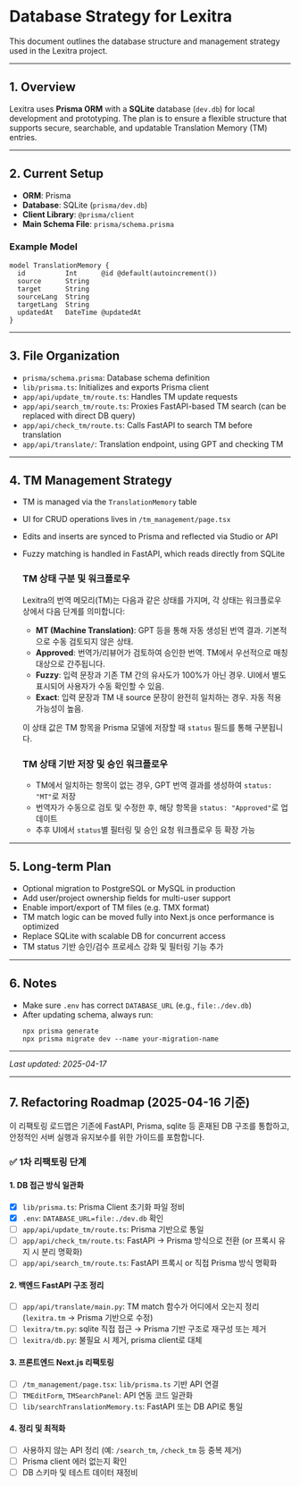 # Database Strategy for Lexitra

This document outlines the database structure and management strategy used in the Lexitra project.

---

## 1. Overview

Lexitra uses **Prisma ORM** with a **SQLite** database (`dev.db`) for local development and prototyping. The plan is to ensure a flexible structure that supports secure, searchable, and updatable Translation Memory (TM) entries.

---

## 2. Current Setup

- **ORM**: Prisma
- **Database**: SQLite (`prisma/dev.db`)
- **Client Library**: `@prisma/client`
- **Main Schema File**: `prisma/schema.prisma`

### Example Model

```prisma
model TranslationMemory {
  id          Int      @id @default(autoincrement())
  source      String
  target      String
  sourceLang  String
  targetLang  String
  updatedAt   DateTime @updatedAt
}
```

---

## 3. File Organization

- `prisma/schema.prisma`: Database schema definition
- `lib/prisma.ts`: Initializes and exports Prisma client
- `app/api/update_tm/route.ts`: Handles TM update requests
- `app/api/search_tm/route.ts`: Proxies FastAPI-based TM search (can be replaced with direct DB query)
- `app/api/check_tm/route.ts`: Calls FastAPI to search TM before translation
- `app/api/translate/`: Translation endpoint, using GPT and checking TM

---

## 4. TM Management Strategy

- TM is managed via the `TranslationMemory` table
- UI for CRUD operations lives in `/tm_management/page.tsx`
- Edits and inserts are synced to Prisma and reflected via Studio or API
- Fuzzy matching is handled in FastAPI, which reads directly from SQLite

  ### TM 상태 구분 및 워크플로우

  Lexitra의 번역 메모리(TM)는 다음과 같은 상태를 가지며, 각 상태는 워크플로우 상에서 다음 단계를 의미합니다:

  - **MT (Machine Translation)**: GPT 등을 통해 자동 생성된 번역 결과. 기본적으로 수동 검토되지 않은 상태.
  - **Approved**: 번역가/리뷰어가 검토하여 승인한 번역. TM에서 우선적으로 매칭 대상으로 간주됩니다.
  - **Fuzzy**: 입력 문장과 기존 TM 간의 유사도가 100%가 아닌 경우. UI에서 별도 표시되어 사용자가 수동 확인할 수 있음.
  - **Exact**: 입력 문장과 TM 내 source 문장이 완전히 일치하는 경우. 자동 적용 가능성이 높음.

  이 상태 값은 TM 항목을 Prisma 모델에 저장할 때 `status` 필드를 통해 구분됩니다.

  ### TM 상태 기반 저장 및 승인 워크플로우

  - TM에서 일치하는 항목이 없는 경우, GPT 번역 결과를 생성하여 `status: "MT"`로 저장
  - 번역자가 수동으로 검토 및 수정한 후, 해당 항목을 `status: "Approved"`로 업데이트
  - 추후 UI에서 `status`별 필터링 및 승인 요청 워크플로우 등 확장 가능

---

## 5. Long-term Plan

- Optional migration to PostgreSQL or MySQL in production
- Add user/project ownership fields for multi-user support
- Enable import/export of TM files (e.g. TMX format)
- TM match logic can be moved fully into Next.js once performance is optimized
- Replace SQLite with scalable DB for concurrent access
- TM status 기반 승인/검수 프로세스 강화 및 필터링 기능 추가

---

## 6. Notes

- Make sure `.env` has correct `DATABASE_URL` (e.g., `file:./dev.db`)
- After updating schema, always run:
  ```
  npx prisma generate
  npx prisma migrate dev --name your-migration-name
  ```

---

_Last updated: 2025-04-17_

---

## 7. Refactoring Roadmap (2025-04-16 기준)

이 리팩토링 로드맵은 기존에 FastAPI, Prisma, sqlite 등 혼재된 DB 구조를 통합하고, 안정적인 서버 실행과 유지보수를 위한 가이드를 포함합니다.

### ✅ 1차 리팩토링 단계

#### 1. DB 접근 방식 일관화
- [x] `lib/prisma.ts`: Prisma Client 초기화 파일 정비
- [x] `.env`: `DATABASE_URL=file:./dev.db` 확인
- [ ] `app/api/update_tm/route.ts`: Prisma 기반으로 통일
- [ ] `app/api/check_tm/route.ts`: FastAPI → Prisma 방식으로 전환 (or 프록시 유지 시 분리 명확화)
- [ ] `app/api/search_tm/route.ts`: FastAPI 프록시 or 직접 Prisma 방식 명확화

#### 2. 백엔드 FastAPI 구조 정리
- [ ] `app/api/translate/main.py`: TM match 함수가 어디에서 오는지 정리 (`lexitra.tm` → Prisma 기반으로 수정)
- [ ] `lexitra/tm.py`: sqlite 직접 접근 → Prisma 기반 구조로 재구성 또는 제거
- [ ] `lexitra/db.py`: 불필요 시 제거, prisma client로 대체

#### 3. 프론트엔드 Next.js 리팩토링
- [ ] `/tm_management/page.tsx`: `lib/prisma.ts` 기반 API 연결
- [ ] `TMEditForm`, `TMSearchPanel`: API 연동 코드 일관화
- [ ] `lib/searchTranslationMemory.ts`: FastAPI 또는 DB API로 통일

#### 4. 정리 및 최적화
- [ ] 사용하지 않는 API 정리 (예: `/search_tm`, `/check_tm` 등 중복 제거)
- [ ] Prisma client 에러 없는지 확인
- [ ] DB 스키마 및 테스트 데이터 재정비
